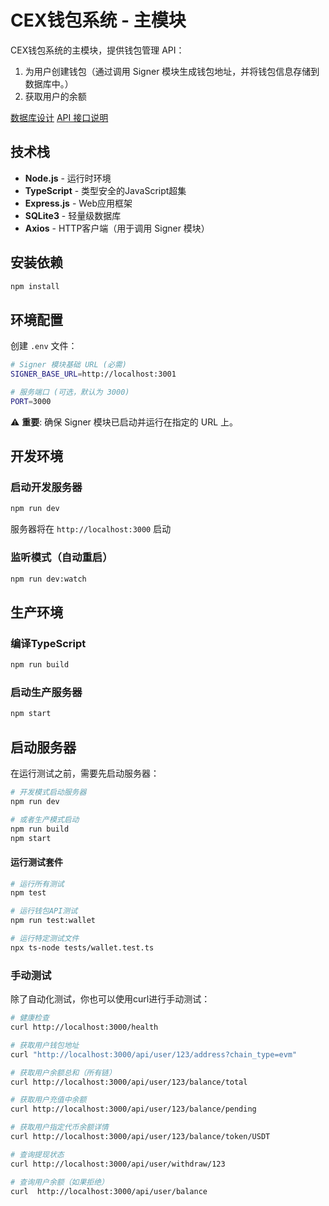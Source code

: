 # CEX钱包系统 - 主模块

CEX钱包系统的主模块，提供钱包管理 API：
1. 为用户创建钱包（通过调用 Signer 模块生成钱包地址，并将钱包信息存储到数据库中。）
2. 获取用户的余额


[数据库设计](./database.md)
[API 接口说明](../API_USAGE.md)
 

## 技术栈

- **Node.js** - 运行时环境
- **TypeScript** - 类型安全的JavaScript超集
- **Express.js** - Web应用框架
- **SQLite3** - 轻量级数据库
- **Axios** - HTTP客户端（用于调用 Signer 模块）


## 安装依赖

```bash
npm install
```

## 环境配置

创建 `.env` 文件：
```bash
# Signer 模块基础 URL (必需)
SIGNER_BASE_URL=http://localhost:3001

# 服务端口 (可选，默认为 3000)
PORT=3000
```

⚠️ **重要**: 确保 Signer 模块已启动并运行在指定的 URL 上。

## 开发环境

### 启动开发服务器
```bash
npm run dev
```
服务器将在 `http://localhost:3000` 启动

### 监听模式（自动重启）
```bash
npm run dev:watch
```

## 生产环境

### 编译TypeScript
```bash
npm run build
```

### 启动生产服务器
```bash
npm start
```
 
## 启动服务器

在运行测试之前，需要先启动服务器：

```bash
# 开发模式启动服务器
npm run dev

# 或者生产模式启动
npm run build
npm start
```

#### 运行测试套件

```bash
# 运行所有测试
npm test

# 运行钱包API测试
npm run test:wallet

# 运行特定测试文件
npx ts-node tests/wallet.test.ts
```

### 手动测试

除了自动化测试，你也可以使用curl进行手动测试：

```bash
# 健康检查
curl http://localhost:3000/health

# 获取用户钱包地址
curl "http://localhost:3000/api/user/123/address?chain_type=evm"

# 获取用户余额总和（所有链）
curl http://localhost:3000/api/user/123/balance/total

# 获取用户充值中余额
curl http://localhost:3000/api/user/123/balance/pending

# 获取用户指定代币余额详情
curl http://localhost:3000/api/user/123/balance/token/USDT

# 查询提现状态
curl http://localhost:3000/api/user/withdraw/123

# 查询用户余额（如果拒绝）
curl  http://localhost:3000/api/user/balance
```


